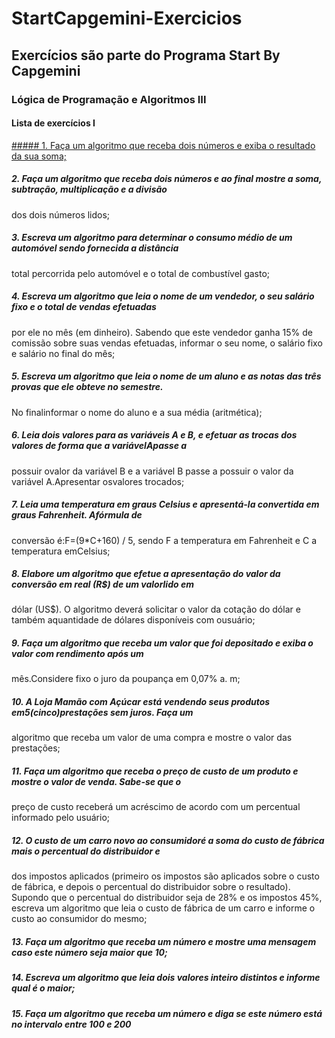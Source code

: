 # StartCapgemini-Exercicios
## Exercícios são parte do Programa Start By Capgemini

### Lógica de Programação e Algoritmos III

#### Lista de exercícios I

[##### 1. Faça um algoritmo que receba dois números e exiba o resultado da sua soma;](https://github.com/leonardolginfo/StartCapgemini-Exercicios/blob/main/src/com/br/lginfo/ListaUm/SomaDoisNumeros.java)
##### 2. Faça um algoritmo que receba dois números e ao final mostre a soma, subtração, multiplicação e a divisão 
dos dois números lidos;
##### 3. Escreva um algoritmo para determinar o consumo médio de um automóvel sendo fornecida a distância 
total percorrida pelo automóvel e o total de combustível gasto;
##### 4. Escreva um algoritmo que leia o nome de um vendedor, o seu salário fixo e o total de vendas efetuadas 
por ele no mês (em dinheiro). Sabendo que este vendedor ganha 15% de comissão sobre suas vendas 
efetuadas, informar o seu nome, o salário fixo e salário no final do mês;
##### 5. Escreva um algoritmo que leia o nome de um aluno e as notas das três provas que ele obteve no semestre. 
No finalinformar o nome do aluno e a sua média (aritmética);
##### 6. Leia dois valores para as variáveis A e B, e efetuar as trocas dos valores de forma que a variávelApasse a 
possuir ovalor da variável B e a variável B passe a possuir o valor da variável A.Apresentar osvalores 
trocados; 
##### 7. Leia uma temperatura em graus Celsius e apresentá-la convertida em graus Fahrenheit. Afórmula de 
conversão é:F=(9*C+160) / 5, sendo F a temperatura em Fahrenheit e C a temperatura emCelsius; 
##### 8. Elabore um algoritmo que efetue a apresentação do valor da conversão em real (R$) de um valorlido em 
dólar (US$). O algoritmo deverá solicitar o valor da cotação do dólar e também aquantidade de dólares 
disponíveis com ousuário;
##### 9. Faça um algoritmo que receba um valor que foi depositado e exiba o valor com rendimento após um 
mês.Considere fixo o juro da poupança em 0,07% a. m;
##### 10. A Loja Mamão com Açúcar está vendendo seus produtos em5(cinco)prestações sem juros. Faça um 
algoritmo que receba um valor de uma compra e mostre o valor das prestações;
##### 11. Faça um algoritmo que receba o preço de custo de um produto e mostre o valor de venda. Sabe-se que o 
preço de custo receberá um acréscimo de acordo com um percentual informado pelo usuário;
##### 12. O custo de um carro novo ao consumidoré a soma do custo de fábrica mais o percentual do distribuidor e 
dos impostos aplicados (primeiro os impostos são aplicados sobre o custo de fábrica, e depois o percentual 
do distribuidor sobre o resultado). Supondo que o percentual do distribuidor seja de 28% e os impostos 
45%, escreva um algoritmo que leia o custo de fábrica de um carro e informe o custo ao consumidor do 
mesmo;
##### 13. Faça um algoritmo que receba um número e mostre uma mensagem caso este número seja maior que 10;
##### 14. Escreva um algoritmo que leia dois valores inteiro distintos e informe qual é o maior;
##### 15. Faça um algoritmo que receba um número e diga se este número está no intervalo entre 100 e 200
